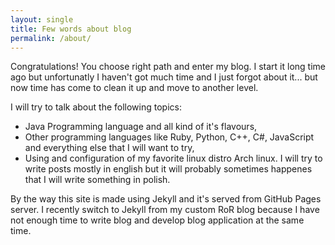 ```yaml
---
layout: single
title: Few words about blog
permalink: /about/
---
```


 Congratulations! You choose right path and enter my blog. I start it long time ago but unfortunatly I haven't got much time and I just forgot about it... but now time has come to clean it up and move to another level.

I will try to talk about the following topics:
  * Java Programming language and all kind of it's flavours,
  * Other programming languages like Ruby, Python, C++, C#, JavaScript and everything else that I will want to try,
  * Using and configuration of my favorite linux distro Arch linux.
I will try to write posts mostly in english but it will probably sometimes happenes that I will write something in polish.

By the way this site is made using Jekyll and it's served from GitHub Pages server. I recently switch to Jekyll from my custom RoR blog because I have not enough time to write blog and develop blog application at the same time.

